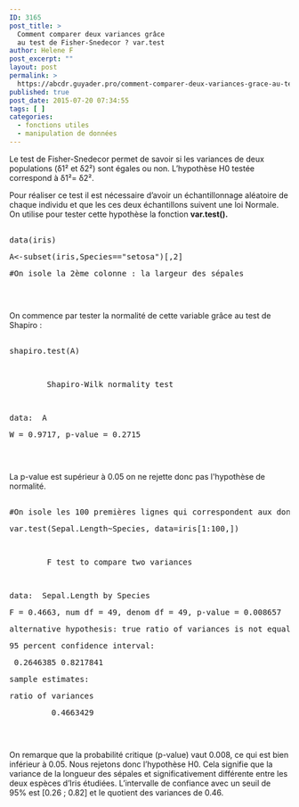 ```yaml
---
ID: 3165
post_title: >
  Comment comparer deux variances grâce
  au test de Fisher-Snedecor ? var.test
author: Helene F
post_excerpt: ""
layout: post
permalink: >
  https://abcdr.guyader.pro/comment-comparer-deux-variances-grace-au-test-de-fisher-snedecor-var-test/
published: true
post_date: 2015-07-20 07:34:55
tags: [ ]
categories:
  - fonctions utiles
  - manipulation de données
---
```

<p>Le test de Fisher-Snedecor permet de savoir si les variances de deux populations (δ1² et δ2²) sont égales ou non. L’hypothèse H0 testée correspond à δ1²= δ2².</p><p>Pour réaliser ce test il est nécessaire d’avoir un échantillonnage aléatoire de chaque individu et que les ces deux échantillons suivent une loi Normale. On utilise pour tester cette hypothèse la fonction <b>var.test().</b></p><p> <pre lang='rsplus'><br />data(iris)</p><p>A&lt;-subset(iris,Species=="setosa")[,2]</p><p>#On isole la 2ème colonne : la largeur des sépales</p><p></pre>   </p><p>On commence par tester la normalité de cette variable grâce au test de Shapiro :</p><p> <pre lang='rsplus'><br />shapiro.test(A)</p><p> </p><p>        Shapiro-Wilk normality test</p><p> </p><p>data:  A</p><p>W = 0.9717, p-value = 0.2715</p><p></pre>   </p><p>La p-value est supérieur à 0.05 on ne rejette donc pas l'hypothèse de normalité.</p><p> <pre lang='rsplus'><br />#On isole les 100 premières lignes qui correspondent aux données des espèces Setosa et Versicolor.</p><p>var.test(Sepal.Length~Species, data=iris[1:100,])</p><p> </p><p>        F test to compare two variances</p><p> </p><p>data:  Sepal.Length by Species</p><p>F = 0.4663, num df = 49, denom df = 49, p-value = 0.008657</p><p>alternative hypothesis: true ratio of variances is not equal to 1</p><p>95 percent confidence interval:</p><p> 0.2646385 0.8217841</p><p>sample estimates:</p><p>ratio of variances</p><p>         0.4663429</p><p></pre>   </p><p>On remarque que la probabilité critique (p-value) vaut 0.008, ce qui est bien inférieur à 0.05. Nous rejetons donc l’hypothèse H0. Cela signifie que la variance de la longueur des sépales et significativement différente entre les deux espèces d’Iris étudiées. L’intervalle de confiance avec un seuil de 95% est [0.26 ; 0.82] et le quotient des variances de 0.46.</p>